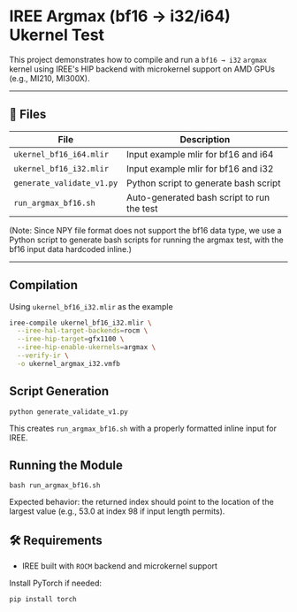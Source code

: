 # IREE Argmax (bf16 → i32/i64) Ukernel Test

This project demonstrates how to compile and run a `bf16 → i32` `argmax` kernel using IREE's HIP backend with microkernel support on AMD GPUs (e.g., MI210, MI300X).

---

## 📁 Files

| File                      | Description                                        |
|---------------------------|----------------------------------------------------|
| `ukernel_bf16_i64.mlir`   | Input example mlir for bf16 and i64                |
| `ukernel_bf16_i32.mlir`   | Input example mlir for bf16 and i32                |          
| `generate_validate_v1.py` | Python script to generate bash script              |
| `run_argmax_bf16.sh`      | Auto-generated bash script to run the test         |


(Note: Since NPY file format does not support the bf16 data type, we use a Python script to generate bash scripts for running the argmax test, with the bf16 input data hardcoded inline.)

---

## Compilation
Using `ukernel_bf16_i32.mlir` as the example
```sh
iree-compile ukernel_bf16_i32.mlir \
  --iree-hal-target-backends=rocm \
  --iree-hip-target=gfx1100 \
  --iree-hip-enable-ukernels=argmax \
  --verify-ir \
  -o ukernel_argmax_i32.vmfb
```

## Script Generation

```
python generate_validate_v1.py
```
This creates `run_argmax_bf16.sh` with a properly formatted inline input for IREE.

## Running the Module

```
bash run_argmax_bf16.sh
```
Expected behavior: the returned index should point to the location of the largest value (e.g., 53.0 at index 98 if input length permits).
## 🛠️ Requirements

- IREE built with `ROCM` backend and microkernel support

Install PyTorch if needed:

```bash
pip install torch
